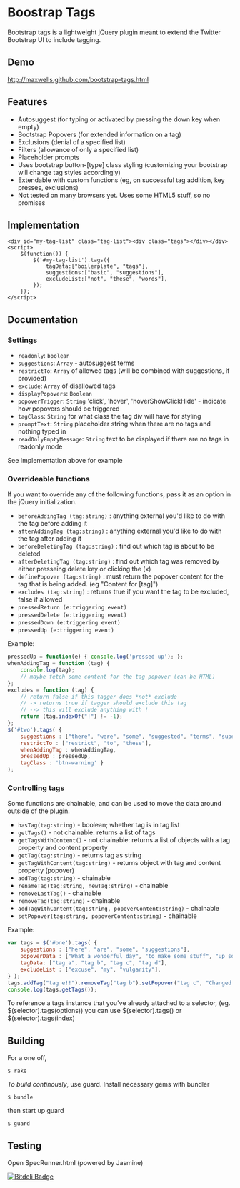 # Boostrap Tags

Bootstrap tags is a lightweight jQuery plugin meant to extend the Twitter Bootstrap UI to include tagging.

## Demo
[http://maxwells.github.com/bootstrap-tags.html	](http://maxwells.github.com/bootstrap-tags.html)

## Features
- Autosuggest (for typing or activated by pressing the down key when empty)
- Bootstrap Popovers (for extended information on a tag)
- Exclusions (denial of a specified list)
- Filters (allowance of only a specified list)
- Placeholder prompts
- Uses bootstrap button-[type] class styling (customizing your bootstrap will change tag styles accordingly)
- Extendable with custom functions (eg, on successful tag addition, key presses, exclusions)
- Not tested on many browsers yet. Uses some HTML5 stuff, so no promises

## Implementation
	<div id="my-tag-list" class="tag-list"><div class="tags"></div></div>
	<script>
		$(function()) {
			$('#my-tag-list').tags({
				tagData:["boilerplate", "tags"],
				suggestions:["basic", "suggestions"],
				excludeList:["not", "these", "words"],
			});
		});
	</script>

## Documentation

### Settings

- `readonly`: `boolean`
- `suggestions`: `Array` - autosuggest terms
- `restrictTo`: `Array` of allowed tags (will be combined with suggestions, if provided)
- `exclude`: `Array` of disallowed tags
- `displayPopovers`: `Boolean`
- `popoverTrigger`: `String` 'click', 'hover', 'hoverShowClickHide' - indicate how popovers should be triggered
- `tagClass`: `String` for what class the tag div will have for styling
- `promptText`: `String` placeholder string when there are no tags and nothing typed in
- `readOnlyEmptyMessage`: `String` text to be displayed if there are no tags in readonly mode

See Implementation above for example

### Overrideable functions
If you want to override any of the following functions, pass it as an option in the jQuery initialization.

- `beforeAddingTag (tag:string)` : anything external you'd like to do with the tag before adding it
- `afterAddingTag (tag:string)` : anything external you'd like to do with the tag after adding it
- `beforeDeletingTag (tag:string)` : find out which tag is about to be deleted
- `afterDeletingTag (tag:string)` : find out which tag was removed by either presseing delete key or clicking the (x)
- `definePopover (tag:string)` : must return the popover content for the tag that is being added. (eg "Content for [tag]")
- `excludes (tag:string)` : returns true if you want the tag to be excluded, false if allowed
- `pressedReturn (e:triggering event)` 
- `pressedDelete (e:triggering event)`
- `pressedDown (e:triggering event)`
- `pressedUp (e:triggering event)`

Example:

```javascript
pressedUp = function(e) { console.log('pressed up'); };
whenAddingTag = function (tag) {
	console.log(tag);
	// maybe fetch some content for the tag popover (can be HTML)
};
excludes = function (tag) {
	// return false if this tagger does *not* exclude
	// -> returns true if tagger should exclude this tag
	// --> this will exclude anything with !
	return (tag.indexOf("!") != -1);
};
$('#two').tags( {
	suggestions : ["there", "were", "some", "suggested", "terms", "super", "secret", "stuff"],
	restrictTo : ["restrict", "to", "these"],
	whenAddingTag : whenAddingTag,
	pressedUp : pressedUp,
	tagClass : 'btn-warning' }
);
```

### Controlling tags
Some functions are chainable, and can be used to move the data around outside of the plugin.

- `hasTag(tag:string)` - boolean; whether tag is in tag list
- `getTags()` - not chainable: returns a list of tags
- `getTagsWithContent()` - not chainable: returns a list of objects with a tag property and content property
- `getTag(tag:string)` - returns tag as string
- `getTagWithContent(tag:string)` - returns object with tag and content property (popover)
- `addTag(tag:string)` - chainable
- `renameTag(tag:string, newTag:string)` - chainable
- `removeLastTag()` - chainable
- `removeTag(tag:string)` - chainable
- `addTagWithContent(tag:string, popoverContent:string)` - chainable
- `setPopover(tag:string, popoverContent:string)` - chainable

Example:

```javascript
var tags = $('#one').tags( {
	suggestions : ["here", "are", "some", "suggestions"],
	popoverData : ["What a wonderful day", "to make some stuff", "up so that I", "can show it works"],
	tagData: ["tag a", "tag b", "tag c", "tag d"],
	excludeList : ["excuse", "my", "vulgarity"],
} );
tags.addTag("tag e!!").removeTag("tag b").setPopover("tag c", "Changed popover content");
console.log(tags.getTags());
```

To reference a tags instance that you've already attached to a selector, (eg. $(selector).tags(options)) you can use $(selector).tags() or $(selector).tags(index)

## Building

For a one off,

	$ rake

_To build continously_, use guard. Install necessary gems with bundler

	$ bundle
	
then start up guard
	
	$ guard
	
	
## Testing

Open SpecRunner.html (powered by Jasmine)


[![Bitdeli Badge](https://d2weczhvl823v0.cloudfront.net/sunliwen/bootstrap-jquery-tags/trend.png)](https://bitdeli.com/free "Bitdeli Badge")


